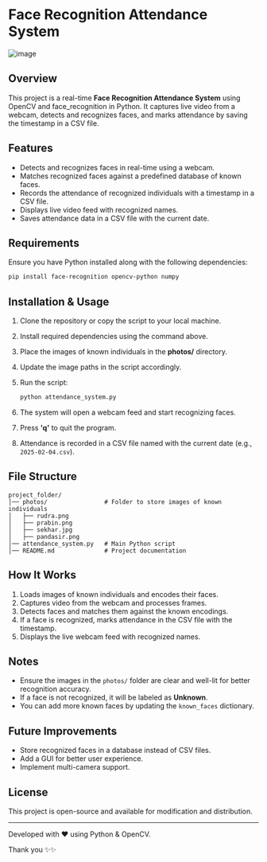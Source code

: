 # Face Recognition Attendance System

![image](https://github.com/user-attachments/assets/08cd157e-a4d8-44a4-82a2-21376a5171fe)


## Overview
This project is a real-time **Face Recognition Attendance System** using OpenCV and face_recognition in Python. It captures live video from a webcam, detects and recognizes faces, and marks attendance by saving the timestamp in a CSV file.

## Features
- Detects and recognizes faces in real-time using a webcam.
- Matches recognized faces against a predefined database of known faces.
- Records the attendance of recognized individuals with a timestamp in a CSV file.
- Displays live video feed with recognized names.
- Saves attendance data in a CSV file with the current date.

## Requirements
Ensure you have Python installed along with the following dependencies:

```sh
pip install face-recognition opencv-python numpy
```

## Installation & Usage
1. Clone the repository or copy the script to your local machine.
2. Install required dependencies using the command above.
3. Place the images of known individuals in the **photos/** directory.
4. Update the image paths in the script accordingly.
5. Run the script:
   
   ```sh
   python attendance_system.py
   ```

6. The system will open a webcam feed and start recognizing faces.
7. Press **'q'** to quit the program.
8. Attendance is recorded in a CSV file named with the current date (e.g., `2025-02-04.csv`).

## File Structure
```
project_folder/
│── photos/                # Folder to store images of known individuals
│   ├── rudra.png
│   ├── prabin.png
│   ├── sekhar.jpg
│   ├── pandasir.png
│── attendance_system.py   # Main Python script
│── README.md              # Project documentation
```

## How It Works
1. Loads images of known individuals and encodes their faces.
2. Captures video from the webcam and processes frames.
3. Detects faces and matches them against the known encodings.
4. If a face is recognized, marks attendance in the CSV file with the timestamp.
5. Displays the live webcam feed with recognized names.

## Notes
- Ensure the images in the `photos/` folder are clear and well-lit for better recognition accuracy.
- If a face is not recognized, it will be labeled as **Unknown**.
- You can add more known faces by updating the `known_faces` dictionary.

## Future Improvements
- Store recognized faces in a database instead of CSV files.
- Add a GUI for better user experience.
- Implement multi-camera support.

## License
This project is open-source and available for modification and distribution.

---

Developed with ❤️ using Python & OpenCV.

Thank you ✨✨
